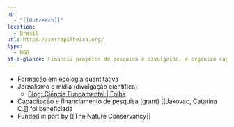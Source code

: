 ```yaml
---
up:
  - "[[Outreach]]"
location:
  - Brasil
url: https://serrapilheira.org/
type:
  - NGO
at-a-glance: Financia projetos de pesquisa e divulgação, e organiza capacitação.
---
```


- Formação em ecologia quantitativa
- Jornalismo e mídia (divulgação científica)
	- [Blog: Ciência Fundamental | Folha](https://www1.folha.uol.com.br/blogs/ciencia-fundamental/)
- Capacitação e financiamento de pesquisa (grant)
	[[Jakovac, Catarina C.]] foi beneficiada
- Funded in part by [[The Nature Conservancy]]